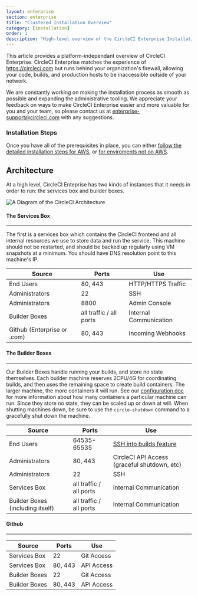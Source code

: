 ```yaml
---
layout: enterprise
section: enterprise
title: "Clustered Installation Overview"
category: [installation]
order: 1
description: "High-level overview of the CircleCI Enterprise Installation process."
---
```


This article provides a platform-independant overview of CircleCI Enterprise. CircleCI Enterprise matches the experience of <https://circleci.com> but runs behind your organization's firewall, allowing your code, builds, and production hosts to be inaccessible outside of your network.

We are constantly working on making the installation process as smooth as possible and expanding the administrative tooling.  We appreciate your feedback on ways to make CircleCI Enterprise easier and more valuable for you and your team, so please contact us at <enterprise-support@circleci.com> with any suggestions.


### Installation Steps

Once you have all of the prerequisites in place, you can either [follow the detailed
installation steps for AWS]({{site.baseurl}}/enterprise/aws/), or [for enviroments not on AWS]({{site.baseurl}}/enterprise/docker-install/).


## Architecture

At a high level, CircleCI Enteprise has two kinds of instances that it needs in order to run: the services box and builder boxes.

![A Diagram of the CircleCI Architecture]({{site.baseurl}}/assets/img/docs/enterprise-network-diagram.png)

#### The Services Box
---

The first is a services box which contains the CircleCI frontend and all internal resources we use to store data and run the service. This machine should not be restarted, and should be backed up regularly using VM snapshots at a minimum. You should have DNS resolution point to this machine's IP.

| Source                      | Ports                   | Use                    |
|-----------------------------|-------------------------|------------------------|
| End Users                   | 80, 443                 | HTTP/HTTPS Traffic     |
| Administrators              | 22                      | SSH                    |
| Administrators              | 8800                    | Admin Console          |
| Builder Boxes               | all traffic / all ports | Internal Communication |
| Github (Enterprise or .com) | 80, 443                 | Incoming Webhooks      |

#### The Builder Boxes
---

Our Builder Boxes handle running your builds, and store no state themselves. Each builder machine reserves 2CPU/4G for coordinating builds, and then uses the remaining space to create build containers. The larger machine, the more containers it will run. See our [configuration doc]({{site.baseurl}}/enterprise/config/) for more information about how many containers a particular machine can run. Since they store no state, they can be scaled up or down at will. When shutting machines down, be sure to use the `circle-shutdown` command to a gracefully shut down the machine.

| Source                           | Ports                   | Use                                                            |
|----------------------------------|-------------------------|----------------------------------------------------------------|
| End Users                        | 64535-65535             | [SSH into builds feature](https://circleci.com/docs/1.0/ssh-build/) |
| Administrators                   | 80, 443                 | CircleCI API Access (graceful shutdown, etc)                   |
| Administrators                   | 22                      | SSH                                                            |
| Services Box                     | all traffic / all ports | Internal Communication                                         |
| Builder Boxes (including itself) | all traffic / all ports | Internal Communication                                         |

#### Github
---

| Source        | Ports   | Use          |
|---------------|---------|--------------|
| Services Box  | 22      | Git Access   |
| Services Box  | 80, 443 | API Access   |
| Builder Boxes | 22      | Git Access   |
| Builder Boxes | 80, 443 | API Access   |
